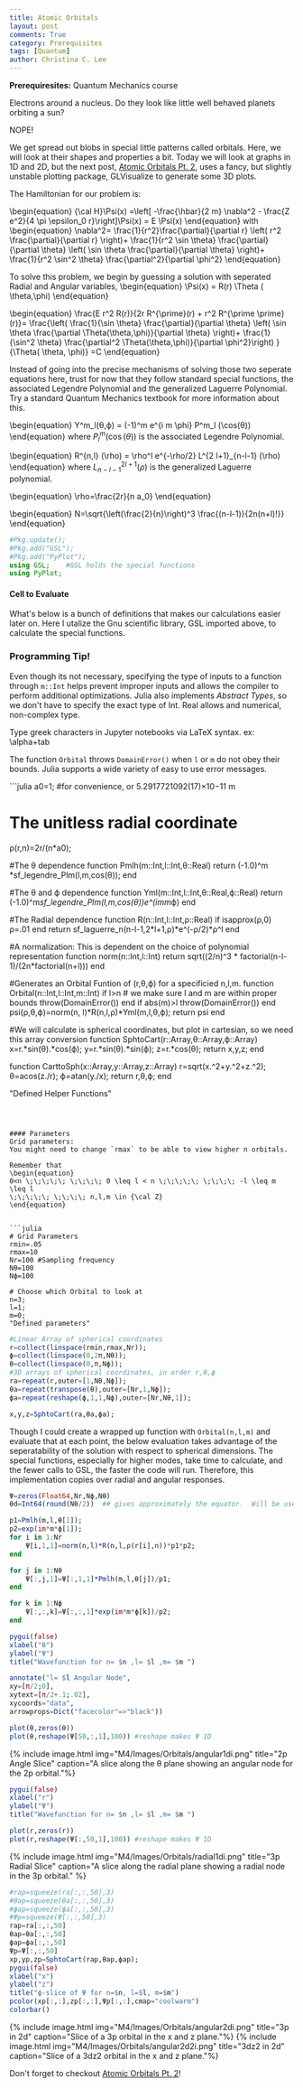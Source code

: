 ```yaml
---
title: Atomic Orbitals
layout: post
comments: True
category: Prerequisites
tags: [Quantum]
author: Christina C. Lee
---
```

<b>Prerequiresites:</b> Quantum Mechanics course

Electrons around a nucleus.  Do they look like little well behaved planets orbiting a sun?

NOPE!

We get spread out blobs in special little patterns called orbitals.  Here, we will look at their shapes and properties a bit.  Today we will look at graphs in 1D and 2D, but the next post, [Atomic Orbitals Pt. 2]({{base.url}}/M4/Prereq/Atomic-Orbitals2.html), uses a fancy, but slightly unstable plotting package, GLVisualize to generate some 3D plots.

The Hamiltonian for our problem is:

\begin{equation}
{\cal H}\Psi(x) =\left[ -\frac{\hbar}{2 m} \nabla^2 - \frac{Z e^2}{4 \pi \epsilon_0 r}\right]\Psi(x) = E \Psi(x)
\end{equation}
with
\begin{equation}
\nabla^2= \frac{1}{r^2}\frac{\partial}{\partial r} \left(
r^2 \frac{\partial}{\partial r}
\right)+
\frac{1}{r^2 \sin \theta} \frac{\partial}{\partial \theta} \left(
\sin \theta \frac{\partial}{\partial \theta}
\right)+
\frac{1}{r^2 \sin^2 \theta} \frac{\partial^2}{\partial \phi^2}
\end{equation}

To solve this problem, we begin by guessing a solution with seperated Radial and Angular variables,
\begin{equation}
\Psi(x) = R(r) \Theta ( \theta,\phi)
\end{equation}

\begin{equation}
\frac{E r^2 R(r)}{2r R^{\prime}(r) + r^2 R^{\prime \prime}(r)}=
\frac{\left( \frac{1}{\sin \theta} \frac{\partial}{\partial \theta} \left(
\sin \theta \frac{\partial \Theta(\theta,\phi)}{\partial \theta}
\right)+
\frac{1}{\sin^2 \theta} \frac{\partial^2 \Theta(\theta,\phi)}{\partial \phi^2}\right)      }{\Theta( \theta, \phi)}
=C
\end{equation}

Instead of going into the precise mechanisms of solving those two seperate equations here, trust for now that they follow standard special functions, the associated Legendre Polynomial and the generalized Laguerre Polynomial.  Try a standard Quantum Mechanics textbook for more information about this.





\begin{equation}
Y^m_l(θ,ϕ) = (-1)^m e^{i m \phi} P^m_l (\cos(θ))
\end{equation}
where $P^m_l (\cos (\theta))$ is the associated Legendre Polynomial.

\begin{equation}
R^\{n,l\} (\rho) = \rho\^l e\^{-\rho/2} L\^{2 l+1}\_{n-l-1} (\rho)
\end{equation}
where $L^{2 l+1}_{n-l-1}(\rho)$ is the generalized Laguerre polynomial.

\begin{equation}
    \rho=\frac{2r}{n a_0}
\end{equation}

\begin{equation}
    N=\sqrt{\left(\frac{2}{n}\right)^3 \frac{(n-l-1)}{2n(n+l)!}}
\end{equation}




```julia
#Pkg.update();
#Pkg.add("GSL");
#Pkg.add("PyPlot");
using GSL;    #GSL holds the special functions
using PyPlot;
```

#### Cell to Evaluate
What's below is a bunch of definitions that makes our calculations easier later on.  Here I utalize the Gnu scientific library, GSL imported above, to calculate the special functions.

<div class="progtip">
<h3 color="black"> Programming Tip!</h3>
<p>Even though its not necessary, specifying the type of inputs to a function through <code>m::Int</code> helps prevent improper inputs and allows the compiler to perform additional optimizations.  Julia also implements <i>Abstract Types</i>, so we don't have to specify the exact type of Int.  Real allows and numerical, non-complex type.</p>
<p>
Type greek characters in Jupyter notebooks via LaTeX syntax.  ex: \alpha+tab</p>
<p>
The function <code>Orbital</code> throws <code>DomainError()</code> when <code>l</code> or <code>m</code> do not obey their bounds.  Julia supports a wide variety of easy to use error messages.
</p>
</div>
```julia
a0=1; #for convenience, or 5.2917721092(17)×10−11 m

# The unitless radial coordinate
ρ(r,n)=2r/(n*a0);

#The θ dependence
function Pmlh(m::Int,l::Int,θ::Real)
    return (-1.0)^m *sf_legendre_Plm(l,m,cos(θ));
end

#The θ and ϕ dependence
function Yml(m::Int,l::Int,θ::Real,ϕ::Real)
    return  (-1.0)^m*sf_legendre_Plm(l,m,cos(θ))*e^(im*m*ϕ)
end

#The Radial dependence
function R(n::Int,l::Int,ρ::Real)
    if isapprox(ρ,0)
        ρ=.01
    end
     return sf_laguerre_n(n-l-1,2*l+1,ρ)*e^(-ρ/2)*ρ^l
end

#A normalization: This is dependent on the choice of polynomial representation
function norm(n::Int,l::Int)
    return sqrt((2/n)^3 * factorial(n-l-1)/(2n*factorial(n+l)))
end

#Generates an Orbital Funtion of (r,θ,ϕ) for a specificied n,l,m.
function Orbital(n::Int,l::Int,m::Int)
    if l>n    # we make sure l and m are within proper bounds
        throw(DomainError())
    end
    if abs(m)>l
        throw(DomainError())
    end
    psi(ρ,θ,ϕ)=norm(n, l)*R(n,l,ρ)*Yml(m,l,θ,ϕ);
    return psi
end

#We will calculate is spherical coordinates, but plot in cartesian, so we need this array conversion
function SphtoCart(r::Array,θ::Array,ϕ::Array)
    x=r.*sin(θ).*cos(ϕ);
    y=r.*sin(θ).*sin(ϕ);
    z=r.*cos(θ);
    return x,y,z;
end

function CarttoSph(x::Array,y::Array,z::Array)
    r=sqrt(x.^2+y.^2+z.^2);
    θ=acos(z./r);
    ϕ=atan(y./x);
    return r,θ,ϕ;
end

"Defined Helper Functions"
```



#### Parameters
Grid parameters:
You might need to change `rmax` to be able to view higher n orbitals.

Remember that
\begin{equation}
0<n \;\;\;\;\; \;\;\;\; 0 \leq l < n \;\;\;\;\; \;\;\;\; -l \leq m \leq l
\;\;\;\;\; \;\;\;\; n,l,m \in {\cal Z}
\end{equation}


```julia
# Grid Parameters
rmin=.05
rmax=10
Nr=100 #Sampling frequency
Nθ=100
Nϕ=100

# Choose which Orbital to look at
n=3;
l=1;
m=0;
"Defined parameters"
```




```julia
#Linear Array of spherical coordinates
r=collect(linspace(rmin,rmax,Nr));
ϕ=collect(linspace(0,2π,Nθ));
θ=collect(linspace(0,π,Nϕ));
#3D arrays of spherical coordinates, in order r,θ,ϕ
ra=repeat(r,outer=[1,Nθ,Nϕ]);
θa=repeat(transpose(θ),outer=[Nr,1,Nϕ]);
ϕa=repeat(reshape(ϕ,1,1,Nϕ),outer=[Nr,Nθ,1]);

x,y,z=SphtoCart(ra,θa,ϕa);
```

Though I could create a wrapped up function with `Orbital(n,l,m)` and evaluate that at each point, the below evaluation takes advantage of the seperatability of the solution with respect to spherical dimensions.  The special functions, especially for higher modes, take time to calculate, and the fewer calls to GSL, the faster the code will run.  Therefore, this implementation copies over radial and angular responses.


```julia
Ψ=zeros(Float64,Nr,Nϕ,Nθ)
θd=Int64(round(Nθ/2))  ## gives approximately the equator.  Will be useful later

p1=Pmlh(m,l,θ[1]);
p2=exp(im*m*ϕ[1]);
for i in 1:Nr
    Ψ[i,1,1]=norm(n,l)*R(n,l,ρ(r[i],n))*p1*p2;
end

for j in 1:Nθ
    Ψ[:,j,1]=Ψ[:,1,1]*Pmlh(m,l,θ[j])/p1;
end

for k in 1:Nϕ
    Ψ[:,:,k]=Ψ[:,:,1]*exp(im*m*ϕ[k])/p2;
end
```


```julia
pygui(false)
xlabel("θ")
ylabel("Ψ")
title("Wavefunction for n= $n ,l= $l ,m= $m ")

annotate("l= $l Angular Node",
xy=[π/2;0],
xytext=[π/2+.1;.02],
xycoords="data",
arrowprops=Dict("facecolor"=>"black"))

plot(θ,zeros(θ))
plot(θ,reshape(Ψ[50,:,1],100)) #reshape makes Ψ 1D
```


{% include image.html img="M4/Images/Orbitals/angular1di.png" title="2p Angle Slice" caption="A slice along the θ plane showing an angular node for the 2p orbital."%}


```julia
pygui(false)
xlabel("r")
ylabel("Ψ")
title("Wavefunction for n= $n ,l= $l ,m= $m ")

plot(r,zeros(r))
plot(r,reshape(Ψ[:,50,1],100)) #reshape makes Ψ 1D
```
{% include image.html img="M4/Images/Orbitals/radial1di.png" title="3p Radial Slice" caption="A slice along the radial plane showing a radial node in the 3p orbital." %}


```julia
#rap=squeeze(ra[:,:,50],3)
#θap=squeeze(θa[:,:,50],3)
#ϕap=squeeze(ϕa[:,:,50],3)
#Ψp=squeeze(Ψ[:,:,50],3)
rap=ra[:,:,50]
θap=θa[:,:,50]
ϕap=ϕa[:,:,50]
Ψp=Ψ[:,:,50]
xp,yp,zp=SphtoCart(rap,θap,ϕap);
pygui(false)
xlabel("x")
ylabel("z")
title("ϕ-slice of Ψ for n=$n, l=$l, m=$m")
pcolor(xp[:,:],zp[:,:],Ψp[:,:],cmap="coolwarm")
colorbar()
```

{% include image.html img="M4/Images/Orbitals/angular2di.png" title="3p in 2d" caption="Slice of a 3p orbital in the x and z plane."%}
{% include image.html img="M4/Images/Orbitals/angular2d2i.png" title="3dz2 in 2d" caption="Slice of a 3dz2 orbital in the x and z plane."%}

Don't forget to checkout [Atomic Orbitals Pt. 2]({{base.url}}/M4/Prereq/Atomic-Orbitals2.html)!
